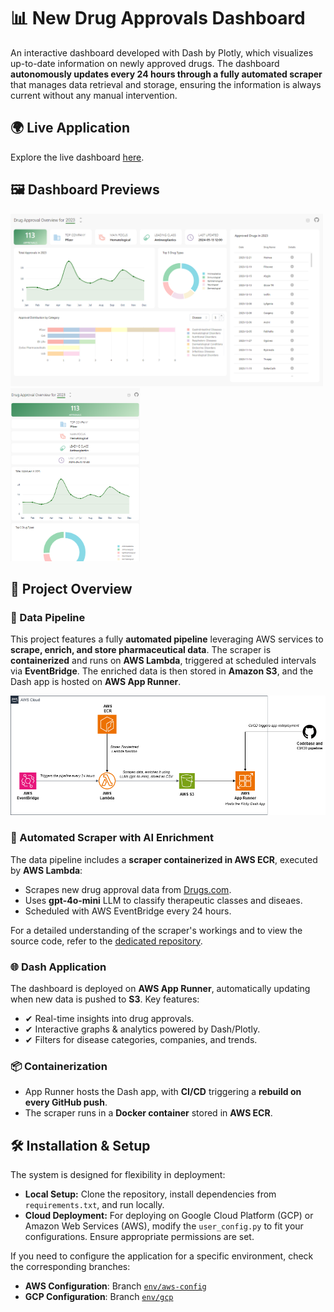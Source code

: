 # 📊 New Drug Approvals Dashboard

An interactive dashboard developed with Dash by Plotly, which visualizes up-to-date information on newly approved drugs. The dashboard **autonomously updates every 24 hours through a fully automated scraper** that manages data retrieval and storage, ensuring the information is always current without any manual intervention.
## 🌍 Live Application

Explore the live dashboard [here](https://mbmfigdadj.us-east-1.awsapprunner.com/).

## 🖼️ Dashboard Previews

<a href="https://github.com/Tanguy9862/new-drug-approvals-dashboard/blob/master/img_readme/dashboard_main.PNG">
  <img src="https://github.com/Tanguy9862/new-drug-approvals-dashboard/blob/master/img_readme/dashboard_main.PNG" width="500px" />
</a>
<a href="https://github.com/Tanguy9862/new-drug-approvals-dashboard/blob/master/img_readme/dashboard_responsive.PNG">
  <img src="https://github.com/Tanguy9862/new-drug-approvals-dashboard/blob/master/img_readme/dashboard_responsive.PNG" width="207px" />
</a>

## 🧩 Project Overview

### 🔄 Data Pipeline
This project features a fully **automated pipeline** leveraging AWS services to **scrape, enrich, and store pharmaceutical data**. The scraper is **containerized** and runs on **AWS Lambda**, triggered at scheduled intervals via **EventBridge**. The enriched data is then stored in **Amazon S3**, and the Dash app is hosted on **AWS App Runner**.

![Data Pipeline Schema](img_readme/pipeline_schema.png "Schema of Data Pipeline")

### 🤖 Automated Scraper with AI Enrichment
The data pipeline includes a **scraper containerized in AWS ECR**, executed by **AWS Lambda**:

- Scrapes new drug approval data from [Drugs.com](https://www.drugs.com/newdrugs-archive/2025.html).
- Uses **gpt-4o-mini** LLM to classify therapeutic classes and diseaes.
- Scheduled with AWS EventBridge every 24 hours.

For a detailed understanding of the scraper's workings and to view the source code, refer to the [dedicated repository](https://github.com/Tanguy9862/scraper-new-drug-approvals).

### 🌐 Dash Application
The dashboard is deployed on **AWS App Runner**, automatically updating when new data is pushed to **S3**.
Key features:
- ✔ Real-time insights into drug approvals.
- ✔ Interactive graphs & analytics powered by Dash/Plotly.
- ✔ Filters for disease categories, companies, and trends.

### 📦 Containerization
- App Runner hosts the Dash app, with **CI/CD** triggering a **rebuild on every GitHub push**.
- The scraper runs in a **Docker container** stored in **AWS ECR**.

## 🛠️ Installation & Setup
The system is designed for flexibility in deployment:
- **Local Setup:** Clone the repository, install dependencies from `requirements.txt`, and run locally.
- **Cloud Deployment:** For deploying on Google Cloud Platform (GCP) or Amazon Web Services (AWS), modify the `user_config.py` to fit your configurations. Ensure appropriate permissions are set.

If you need to configure the application for a specific environment, check the corresponding branches:
- **AWS Configuration**: Branch [`env/aws-config`](https://github.com/Tanguy9862/new-drug-approvals-dashboard/tree/env/aws-config)
- **GCP Configuration**: Branch [`env/gcp`](https://github.com/Tanguy9862/new-drug-approvals-dashboard/tree/env/gcp)
